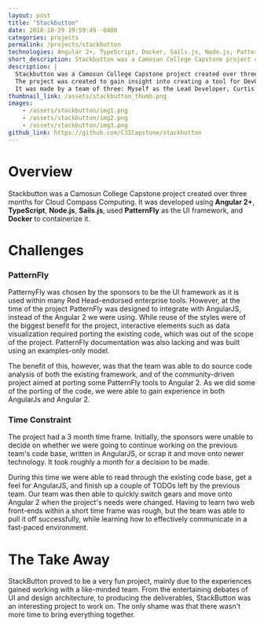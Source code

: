 ```yaml
---
layout: post
title: "Stackbutton"
date: 2018-10-29 19:59:49 -0400
categories: projects
permalink: /projects/stackbutton
technologies: Angular 2+, TypeScript, Docker, Sails.js, Node.js, PatternFly...
short_description: Stackbutton was a Camosun College Capstone project created to gain insight into creating a tool for DevOps to evaulate cloud resources.
description: |
  Stackbutton was a Camosun College Capstone project created over three months for Cloud Compass Computing. 
  The project was created to gain insight into creating a tool for DevOps to evaulate cloud resources.
  It was made by a team of three: Myself as the Lead Developer, Curtis as the Team Lead, and Sheryll as the Project Manager.
thumbnail_link: /assets/stackbutton_thumb.png
images:
    - /assets/stackbutton/img1.png
    - /assets/stackbutton/img2.png
    - /assets/stackbutton/img3.png
github_link: https://github.com/C3ICapstone/stackbutton
---
```


# Overview
Stackbutton was a Camosun College Capstone project created over three months for Cloud Compass Computing. 
It was developed using **Angular 2+**, **TypeScript**, **Node.js**, **Sails.js**, used **PatternFly** as the UI framework, and **Docker** to containerize it.

# Challenges

### PatternFly
PatternyFly was chosen by the sponsors to be the UI framework as it is used within many Red Head-endorsed enterprise tools. However, at the time of the project PatternFly was designed to integrate with AngularJS, instead of the Angular 2 we were using. While reuse of the styles were of the biggest benefit for the project, interactive elements such as data visualization required porting the existing code, which was out of the scope of the project. PatternFly documentation was also lacking and was built using an examples-only model.

The benefit of this, however, was that the team was able to do source code analysis of both the existing framework, and of the community-driven project aimed at porting some PatternFly tools to Angular 2. As we did some of the porting of the code, we were able to gain experience in both AngularJs and Angular 2.

### Time Constraint
The project had a 3 month time frame. Initially, the sponsors were unable to decide on whether we were going to continue working on the previous team's code base, written in AngularJS, or scrap it and move onto newer technology. It took roughly a month for a decision to be made.

During this time we were able to read through the existing code base, get a feel for AngularJS, and finish up a couple of TODOs left by the previous team. Our team was then able to quickly switch gears and move onto Angular 2 when the project's needs were changed. Having to learn two web front-ends within a short time frame was rough, but the team was able to pull it off successfully, while learning how to effectively communicate in a fast-paced environment.

# The Take Away
StackButton proved to be a very fun project, mainly due to the experiences gained working with a like-minded team. From the entertaining debates of UI and design architecture, to producing the deliverables, StackButton was an interesting project to work on. The only shame was that there wasn't more time to bring everything together.
